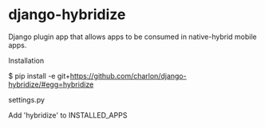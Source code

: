 # django-hybridize
Django plugin app that allows apps to be consumed in native-hybrid mobile apps.

Installation

  $ pip install -e git+https://github.com/charlon/django-hybridize/#egg=hybridize

settings.py 

  Add 'hybridize' to INSTALLED_APPS

